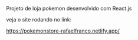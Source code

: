 Projeto de loja pokemon desenvolvido com React.js


veja o site rodando no link:

https://pokemonstore-rafaelfranco.netlify.app/
